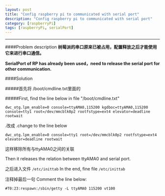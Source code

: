 ```yaml
---
layout: post
title: "Config raspberry pi to communicated with serial port"
description: "Config raspberry pi to communicated with serial port"
category: [raspberryPi]
tags: [raspberryPi, serialPort]
---
```


---------------------------------------

####Problem description
**树莓派的串口原来已被占用，配置释放之后才能使用它来进行串口通信。**

**SerialPort of RP has already been used，need to release the serial port for other communication.**

####Solution


#####首先将 /boot/cmdline.txt里面的

#####First, find the line below in file "/boot/cmdline.txt"

````dwc_otg.lpm_enable=0 console=ttyAMA0,115200 kgdboc=ttyAMA0,115200 console=tty1 root=/dev/mmcblk0p2 rootfstype=ext4 elevator=deadline rootwait````

.改成
.change to the line below

````dwc_otg.lpm_enable=0 console=tty1 root=/dev/mmcblk0p2 rootfstype=ext4 elevator=deadline rootwait````

这样移除所有与ttyAMA0之间的关联

Then it releases the relation between ttyAMA0 and serial port.

之后进入文件 ````/etc/inittab````
In the end, fine file ````/etc/inittab````

注释掉最后一句
Comment the line below:

````#T0:23:respawn:/sbin/getty -L ttyAMA0 115200 vt100````
